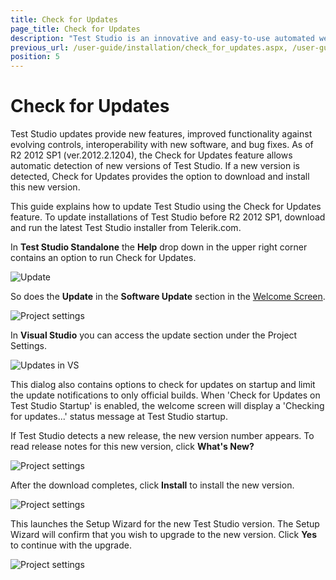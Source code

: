```yaml
---
title: Check for Updates
page_title: Check for Updates
description: "Test Studio is an innovative and easy-to-use automated web, WPF and load testing solution. Test Studio tests support essential technologies like ASP.NET AJAX, Silverlight, PHP and MVC. HTML5, Testing framework, functional testing, performance testing, load testing, exploratory testing, manual testing."
previous_url: /user-guide/installation/check_for_updates.aspx, /user-guide/installation/check_for_updates
position: 5
---
```

# Check for Updates #

Test Studio updates provide new features, improved functionality against evolving controls, interoperability with new software, and bug fixes. As of R2 2012 SP1 (ver.2012.2.1204), the Check for Updates feature allows automatic detection of new versions of Test Studio. If a new version is detected, Check for Updates provides the option to download and install this new version. 

This guide explains how to update Test Studio using the Check for Updates feature. To update installations of Test Studio before R2 2012 SP1, download and run the latest Test Studio installer from Telerik.com.

In **Test Studio Standalone** the **Help** drop down in the upper right corner contains an option to run Check for Updates.

![Update](/img/getting-started/installation/check-for-updates/fig1.png)

So does the **Update** in the **Software Update** section in the <a href="/getting-started/start-a-project/welcome-screen" target="_blank">Welcome Screen</a>.

![Project settings](/img/getting-started/installation/check-for-updates/fig2.png)

In **Visual Studio** you can access the update section under the Project Settings.

![Updates in VS](/img/getting-started/installation/check-for-updates/fig7.png)

This dialog also contains options to check for updates on startup and limit the update notifications to only official builds. When 'Check for Updates on Test Studio Startup' is enabled, the welcome screen will display a 'Checking for updates...' status message at Test Studio startup.

If Test Studio detects a new release, the new version number appears. To read release notes for this new version, click __What's New?__

![Project settings](/img/getting-started/installation/check-for-updates/fig4.png)

After the download completes, click __Install__ to install the new version.

![Project settings](/img/getting-started/installation/check-for-updates/fig5.png)

This launches the Setup Wizard for the new Test Studio version. The Setup Wizard will confirm that you wish to upgrade to the new version. Click __Yes__ to continue with the upgrade.

![Project settings](/img/getting-started/installation/check-for-updates/fig6.png)